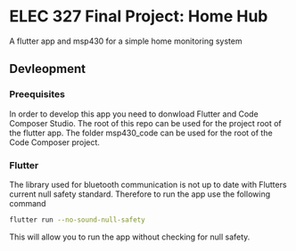# ELEC 327 Final Project: Home Hub

A flutter app and msp430 for a simple home monitoring system

## Devleopment
### Preequisites
In order to develop this app you need to donwload Flutter and Code Composer Studio.
The root of this repo can be used for the project root of the flutter app.
The folder msp430_code can be used for the root of the Code Composer project.

### Flutter
The library used for bluetooth communication is not up to date with Flutters current
null safety standard. Therefore to run the app use the following command

```bash
flutter run --no-sound-null-safety
```

This will allow you to run the app without checking for null safety.

